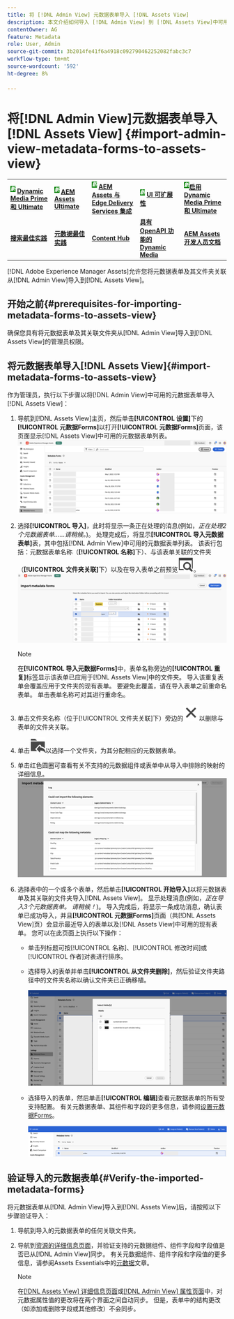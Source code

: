 ```yaml
---
title: 将 [!DNL Admin View] 元数据表单导入 [!DNL Assets View]
description: 本文介绍如何导入 [!DNL Admin View] 到 [!DNL Assets View]中可用的元数据表单
contentOwner: AG
feature: Metadata
role: User, Admin
source-git-commit: 3b2014fe41f6a4918c092790462252082fabc3c7
workflow-type: tm+mt
source-wordcount: '592'
ht-degree: 8%

---
```



# 将[!DNL Admin View]元数据表单导入[!DNL Assets View] {#import-admin-view-metadata-forms-to-assets-view}

<table>
    <tr>
        <td>
            <sup style= "background-color:#008000; color:#FFFFFF; font-weight:bold"><i>新</i></sup> <a href="/help/assets/dynamic-media/dm-prime-ultimate.md"><b>Dynamic Media Prime 和 Ultimate</b></a>
        </td>
        <td>
            <sup style= "background-color:#008000; color:#FFFFFF; font-weight:bold"><i>新</i></sup> <a href="/help/assets/assets-ultimate-overview.md"><b>AEM Assets Ultimate</b></a>
        </td>
        <td>
            <sup style= "background-color:#008000; color:#FFFFFF; font-weight:bold"><i>新</i></sup> <a href="/help/assets/integrate-aem-assets-edge-delivery-services.md"><b>AEM Assets 与 Edge Delivery Services 集成</b></a>
        </td>
        <td>
            <sup style= "background-color:#008000; color:#FFFFFF; font-weight:bold"><i>新</i></sup> <a href="/help/assets/aem-assets-view-ui-extensibility.md"><b>UI 可扩展性</b></a>
        </td>
          <td>
            <sup style= "background-color:#008000; color:#FFFFFF; font-weight:bold"><i>新</i></sup><a href="/help/assets/dynamic-media/enable-dynamic-media-prime-and-ultimate.md"><b>启用 Dynamic Media Prime 和 Ultimate</b></a>
        </td>
    </tr>
    <tr>
        <td>
            <a href="/help/assets/search-best-practices.md"><b>搜索最佳实践</b></a>
        </td>
        <td>
            <a href="/help/assets/metadata-best-practices.md"><b>元数据最佳实践</b></a>
        </td>
        <td>
            <a href="/help/assets/product-overview.md"><b>Content Hub</b></a>
        </td>
        <td>
            <a href="/help/assets/dynamic-media-open-apis-overview.md"><b>具有 OpenAPI 功能的 Dynamic Media</b></a>
        </td>
        <td>
            <a href="https://developer.adobe.com/experience-cloud/experience-manager-apis/"><b>AEM Assets 开发人员文档</b></a>
        </td>
    </tr>
</table>

[!DNL Adobe Experience Manager Assets]允许您将元数据表单及其文件夹关联从[!DNL Admin View]导入到[!DNL Assets View]。

## 开始之前{#prerequisites-for-importing-metadata-forms-to-assets-view}

确保您具有将元数据表单及其关联文件夹从[!DNL Admin View]导入到[!DNL Assets View]的管理员权限。

## 将元数据表单导入[!DNL Assets View]{#import-metadata-forms-to-assets-view}

作为管理员，执行以下步骤以将[!DNL Admin View]中可用的元数据表单导入[!DNL Assets View]：

1. 导航到[!DNL Assets View]主页，然后单击&#x200B;**[!UICONTROL 设置]**&#x200B;下的&#x200B;**[!UICONTROL 元数据Forms]**&#x200B;以打开&#x200B;**[!UICONTROL 元数据Forms]**&#x200B;页面，该页面显示[!DNL Assets View]中可用的元数据表单列表。
   ![元数据表单页面](/help/assets/assets/metadata-forms-page.png)
1. 选择&#x200B;**[!UICONTROL 导入]**，此时将显示一条正在处理的消息(例如，*正在处理2个元数据表单……请稍候。*)。 处理完成后，将显示&#x200B;**[!UICONTROL 导入元数据表单]**&#x200B;表，其中包括[!DNL Admin View]中可用的元数据表单列表。 该表行包括：元数据表单名称（**[!UICONTROL 名称]**&#x200B;下）、与该表单关联的文件夹（**[!UICONTROL 文件夹关联]**&#x200B;下）以及在导入表单之前预览![该表单的选项](/help/assets/assets/Preview.svg)。
   ![导入元数据Forms页面](/help/assets/assets/import-metadata-forms-page.png)

   >[!NOTE]
   > 
   > 在&#x200B;**[!UICONTROL 导入元数据Forms]**&#x200B;中，表单名称旁边的&#x200B;**[!UICONTROL 重复]**&#x200B;标签显示该表单已应用于[!DNL Assets View]中的文件夹。 导入该重复表单会覆盖应用于文件夹的现有表单。 要避免此覆盖，请在导入表单之前重命名表单。 单击表单名称可对其进行重命名。
1. 单击文件夹名称（位于[!UICONTROL 文件夹关联]下）旁边的![选择文件夹](/help/assets/assets/x.svg)以删除与表单的文件夹关联。
1. 单击![选择文件夹](/help/assets/assets/add-to-folder.svg)以选择一个文件夹，为其分配相应的元数据表单。
1. 单击红色圆圈可查看有关不支持的元数据组件或表单中从导入中排除的映射的详细信息。
   ![导入元数据Forms页面](/help/assets/assets/unsupported-import-elements.png)
1. 选择表中的一个或多个表单，然后单击&#x200B;**[!UICONTROL 开始导入]**&#x200B;以将元数据表单及其关联的文件夹导入[!DNL Assets View]。 显示处理消息(例如，*正在导入3个元数据表单。 请稍候！*)。 导入完成后，将显示一条成功消息，确认表单已成功导入，并且&#x200B;**[!UICONTROL 元数据Forms]**&#x200B;页面（共[!DNL Assets View]页）会显示最近导入的表单以及[!DNL Assets View]中可用的现有表单。 您可以在此页面上执行以下操作：
   * 单击列标题可按[!UICONTROL 名称]、[!UICONTROL 修改时间]或[!UICONTROL 作者]对表进行排序。
   * 选择导入的表单并单击&#x200B;**[!UICONTROL 从文件夹删除]**，然后验证文件夹路径中的文件夹名称以确认文件夹已正确移植。

     ![验证元数据表单页面](/help/assets/assets/confirm-ported-folder.png)
   * 选择导入的表单，然后单击&#x200B;**[!UICONTROL 编辑]**&#x200B;查看元数据表单的所有受支持配置。 有关元数据表单、其组件和字段的更多信息，请参阅[设置元数据Forms](https://experienceleague.adobe.com/en/docs/experience-manager-assets-essentials/help/metadata#metadata-forms)。

     ![验证元数据表单页面](/help/assets/assets/verify-metadata-forms-page.png)

## 验证导入的元数据表单{#Verify-the-imported-metadata-forms}

将元数据表单从[!DNL Admin View]导入到[!DNL Assets View]后，请按照以下步骤验证导入：

1. 导航到导入的元数据表单的任何关联文件夹。
1. 导航到[资源的详细信息页面](/help/assets/navigate-assets-view.md#preview-assets)，并验证支持的元数据组件、组件字段和字段值是否已从[!DNL Admin View]同步。 有关元数据组件、组件字段和字段值的更多信息，请参阅Assets Essentials中的[元数据](https://experienceleague.adobe.com/en/docs/experience-manager-assets-essentials/help/metadata)文章。

   >[!NOTE]
   >
   > 在[[!DNL Assets View] 详细信息页面](https://experienceleague.adobe.com/en/docs/experience-manager-cloud-service/content/assets/assets-view/metadata-assets-view#metadata-forms)或[[!DNL Admin View] 属性页面](https://experienceleague.adobe.com/en/docs/experience-manager-65/content/assets/administer/metadata-schemas)中，对元数据属性值的更改将在两个界面之间自动同步。 但是，表单中的结构更改（如添加或删除字段或其他修改）不会同步。